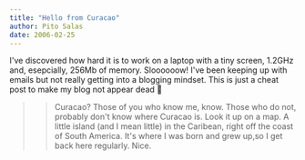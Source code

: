 ```yaml
---
title: "Hello from Curacao"
author: Pito Salas
date: 2006-02-25
---
```


I've discovered how hard it is to work on a laptop with a tiny screen, 1.2GHz
and, esepcially, 256Mb of memory. Sloooooow! I've been keeping up with emails
but not really getting into a blogging mindset. This is just a cheat post to
make my blog not appear dead 🙂

>>

>> Curacao? Those of you who know me, know. Those who do not, probably don't
know where Curacao is. Look it up on a map. A little island (and I mean
little) in the Caribean, right off the coast of South America. It's where I
was born and grew up,so I get back here regularly. Nice.


